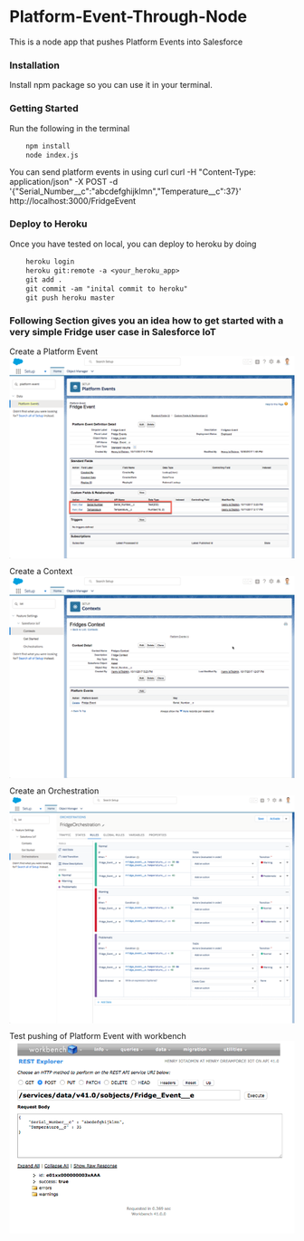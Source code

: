 # Platform-Event-Through-Node
This is a node app that pushes Platform Events into Salesforce

### Installation
Install npm package so you can use it in your terminal.

### Getting Started
Run the following in the terminal
```
	npm install 
	node index.js
```
You can send platform events in using curl
curl -H "Content-Type: application/json" -X POST -d '{"Serial_Number__c":"abcdefghijklmn","Temperature__c":37}' http://localhost:3000/FridgeEvent

### Deploy to Heroku
Once you have tested on local, you can deploy to heroku by doing
```
	heroku login
	heroku git:remote -a <your_heroku_app>
	git add .
	git commit -am "inital commit to heroku"
	git push heroku master
```




### Following Section gives you an idea how to get started with a very simple Fridge user case in Salesforce IoT
Create a Platform Event
<img src="public/PlatformEvents.png" align="center" />


Create a Context
<img src="public/FridgeContext.png" align="center" />


Create an Orchestration
<img src="public/Orchestration.png" align="center" />


Test pushing of Platform Event with workbench
<img src="public/workbenchPlatformEvent.png" align="center" />
